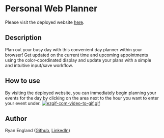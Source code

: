 # Personal Web Planner

Please visit the deployed website [here](https://stellyes.github.io/tell-me-my-day).

## Description

Plan out your busy day with this convenient day planner within your browser! Get updated on the current time and upcoming appointments using the color-coordinated display and update your plans with a simple and intuitive input/save workflow.

## How to use

By visiting the deployed website, you can immediately begin planning your events for the day by clicking on the area next to the hour you want to enter your event under.
[![ezgif-com-video-to-gif.gif](https://i.postimg.cc/TwBbdmwJ/ezgif-com-video-to-gif.gif)](https://postimg.cc/5YqypX8X)

## Author

Ryan England ([Github](https://github.com/stellyes), [LinkedIn](https://www.linkedin.com/in/ryan-england-4909b3291/))
